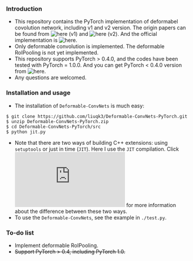 ### Introduction
* This repository contains the PyTorch implementation of deformabel covolution network, including v1 and v2 version. The origin papers can be found from ![here (v1)](https://arxiv.org/abs/1703.06211) and ![here (v2)](https://arxiv.org/abs/1811.11168). And the official implementation is ![here](https://github.com/msracver/Deformable-ConvNets).
* Only deformable convolution is implemented. The deformable RoIPooling is not yet implemented.
* This repository supports PyTorch > 0.4.0, and the codes have been tested with PyTorch = 1.0.0. And you can get PyTorch < 0.4.0 version from ![here]().
* Any questions are welcomed.
### Installation and usage
* The installation of `Deformable-ConvNets` is much easy:
```
$ git clone https://github.com/liuqk3/Deformable-ConvNets-PyTorch.git
$ unzip Deformable-ConvNets-PyTorch.zip
$ cd Deformable-ConvNets-PyTorch/src
$ python jit.py
```
* Note that there are two ways of building C++ extensions: using `setuptools` or just in time (`JIT`). Here I use the `JIT` compilation. Click ![here](https://pytorch.org/tutorials/advanced/cpp_extension.html#integrating-a-c-cuda-operation-with-pytorch) for more information about the difference between these two ways.
* To use the `Deformable-ConvNets`, see the example in `./test.py`.
### To-do list
* Implement deformable RoIPooling.
* ~~Support PyTorch > 0.4, including PyTorch 1.0.~~
